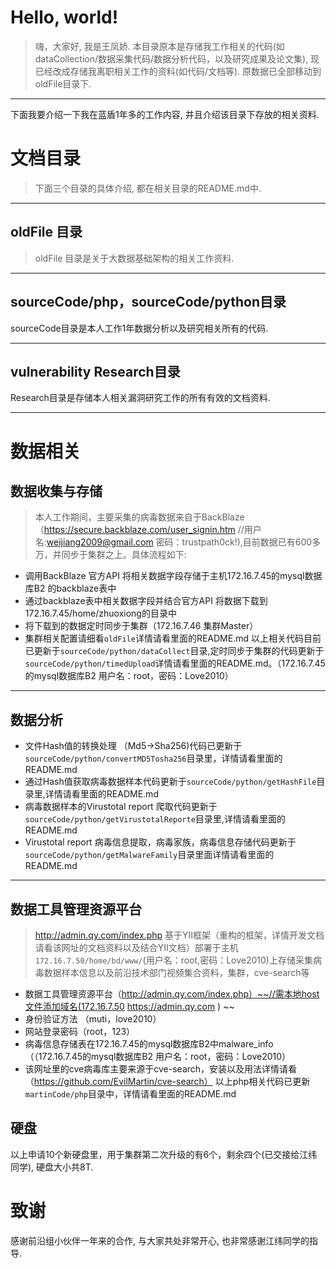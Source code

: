 # Hello, world!

> 嗨，大家好, 我是王凤娇. 本目录原本是存储我工作相关的代码(如dataCollection/数据采集代码/数据分析代码，以及研究成果及论文集), 现已经改成存储我离职相关工作的资料(如代码/文档等). 原数据已全部移动到oldFile目录下.

----
下面我要介绍一下我在蓝盾1年多的工作内容, 并且介绍该目录下存放的相关资料.


# 文档目录

> 下面三个目录的具体介绍, 都在相关目录的README.md中.

----
## oldFile  目录

> oldFile 目录是关于大数据基础架构的相关工作资料.

----

## sourceCode/php，sourceCode/python目录

sourceCode目录是本人工作1年数据分析以及研究相关所有的代码.

----
## vulnerability Research目录

Research目录是存储本人相关漏洞研究工作的所有有效的文档资料.

----
# 数据相关

## 数据收集与存储

> 本人工作期间，主要采集的病毒数据来自于BackBlaze（https://secure.backblaze.com/user_signin.htm //用户名:weijiang2009@gmail.com 密码：trustpath0ck!),目前数据已有600多万，并同步于集群之上。具体流程如下:
- 调用BackBlaze 官方API 将相关数据字段存储于主机172.16.7.45的mysql数据库B2 的backblaze表中
- 通过backblaze表中相关数据字段并结合官方API 将数据下载到172.16.7.45/home/zhuoxiong的目录中
- 将下载到的数据定时同步于集群（172.16.7.46 集群Master）
-  集群相关配置请细看`oldFile`详情请看里面的README.md
以上相关代码目前已更新于`sourceCode/python/dataCollect`目录,定时同步于集群的代码更新于`sourceCode/python/timedUpload`详情请看里面的README.md。（172.16.7.45的mysql数据库B2 用户名：root，密码：Love2010）

----


## 数据分析

> 
 -  文件Hash值的转换处理 （Md5->Sha256)代码已更新于`sourceCode/python/convertMD5Tosha256`目录里，详情请看里面的README.md
 -  通过Hash值获取病毒数据样本代码更新于`sourceCode/python/getHashFile`目录里,详情请看里面的README.md
 -  病毒数据样本的Virustotal report 爬取代码更新于`sourceCode/python/getVirustotalReporte`目录里,详情请看里面的README.md
 -  Virustotal report 病毒信息提取，病毒家族，病毒信息存储代码更新于`sourceCode/python/getMalwareFamily`目录里面详情请看里面的README.md

---

## 数据工具管理资源平台

> http://admin.qy.com/index.php 基于YII框架（重构的框架，详情开发文档请看该网址的文档资料以及结合YII文档）部署于主机`172.16.7.50/home/bd/www/`(用户名：root,密码：Love2010)上存储采集病毒数据样本信息以及前沿技术部门视频集合资料，集群，cve-search等
>  
-  数据工具管理资源平台（http://admin.qy.com/index.php）~~//需本地host文件添加域名(172.16.7.50 https://admin.qy.com ) ~~
-  身份验证方法 （muti，love2010）
- 网站登录密码（root，123）
- 病毒信息存储表在172.16.7.45的mysql数据库B2中malware_info（（172.16.7.45的mysql数据库B2 用户名：root，密码：Love2010）
- 该网址里的cve病毒库主要来源于cve-search，安装以及用法详情请看（https://github.com/EvilMartin/cve-search）
以上php相关代码已更新`martinCode/php`目录中，详情请看里面的README.md

## 硬盘

以上申请10个新硬盘里，用于集群第二次升级的有6个，剩余四个(已交接给江纬同学), 硬盘大小共8T.

# 致谢

感谢前沿组小伙伴一年来的合作, 与大家共处非常开心, 也非常感谢江纬同学的指导.

